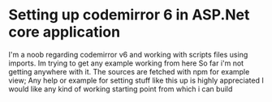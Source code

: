 
# Setting up codemirror 6 in ASP.Net core application

I'm a noob regarding codemirror v6 and working with scripts files using imports.
Im trying to get any example working from here
So far i'm not getting anywhere with it. The sources are fetched with npm for example view;
Any help or example for setting stuff like this up is highly appreciated
I would like any kind of working starting point from which i can build

        
